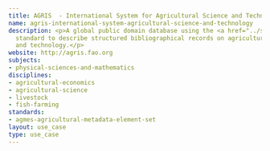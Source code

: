 ```yaml
---
title: AGRIS  - International System for Agricultural Science and Technology
name: agris-international-system-agricultural-science-and-technology
description: <p>A global public domain database using the <a href="../standards/agmes-agricultural-metadata-element-set.html">AgMES</a>
  standard to describe structured bibliographical records on agricultural science
  and technology.</p>
website: http://agris.fao.org
subjects:
- physical-sciences-and-mathematics
disciplines:
- agricultural-economics
- agricultural-science
- livestock
- fish-farming
standards:
- agmes-agricultural-metadata-element-set
layout: use_case
type: use_case
---
```


